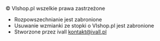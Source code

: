 © VIshop.pl wszelkie prawa zastrzeżone 
 * Rozpowszechnianie jest zabronione
 * Usuwanie wzmianki ze stopki o VIshop.pl jest zabronione
 * Stworzone przez ivall <kontakt@ivall.pl>
